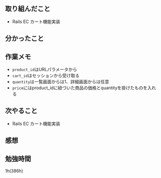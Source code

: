 ## 取り組んだこと
- Rails EC  カート機能実装

## 分かったこと

## 作業メモ
- `product_id`はURLパラメータから
- `cart_id`はセッションから受け取る
- `quantity`は一覧画面からは1、詳細画面からは任意
- `price`にはproduct_idに紐づいた商品の価格とquantityを掛けたものを入れる

## 次やること
- Rails EC  カート機能実装

## 感想


## 勉強時間
1h(386h)